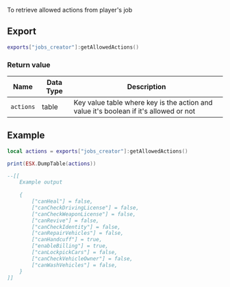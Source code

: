 To retrieve allowed actions from player's job

## Export
``` lua
exports["jobs_creator"]:getAllowedActions()
```

### Return value
| Name                | Data Type | Description                                   |
| -                   | -         | -                                             |
| `actions`   | table | Key value table where key is the action and value it's boolean if it's allowed or not   |

## Example
``` lua
local actions = exports["jobs_creator"]:getAllowedActions()

print(ESX.DumpTable(actions))

--[[
    Example output
    
    {
        ["canHeal"] = false,
        ["canCheckDrivingLicense"] = false,
        ["canCheckWeaponLicense"] = false,
        ["canRevive"] = false,
        ["canCheckIdentity"] = false,
        ["canRepairVehicles"] = false,
        ["canHandcuff"] = true,
        ["enableBilling"] = true,
        ["canLockpickCars"] = false,
        ["canCheckVehicleOwner"] = false,
        ["canWashVehicles"] = false,
    }
]]

```
